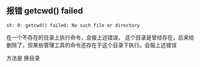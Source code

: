 ## 报错 getcwd() failed

```
sh: 0: getcwd() failed: No such file or directory
```

在一个不存在的目录上执行命令，会报上述错误， 这个目录是曾经存在，后来给删除了，但某些管理工具的命令还存在于这个目录下执行。会报上述错误

方法是 换目录
